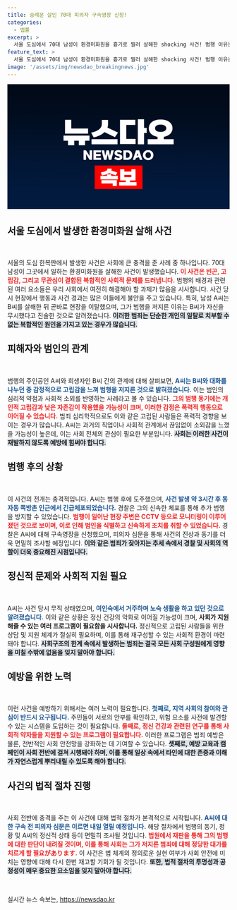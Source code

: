 ```yaml
---
title: 숭례문 살인 70대 피의자 구속영장 신청!
categories:
  - 법률
excerpt: >
  서울 도심에서 70대 남성이 환경미화원을 흉기로 찔러 살해한 shocking 사건! 범행 이유는 무시당했다는 생각에서 비롯된 충격적인 진술. 경찰의 긴급 구속영장 신청이 이어졌습니다. 이 사건의 전말을 알아보세요!
feature_text: >
  서울 도심에서 70대 남성이 환경미화원을 흉기로 찔러 살해한 shocking 사건! 범행 이유는 무시당했다는 생각에서 비롯된 충격적인 진술. 경찰의 긴급 구속영장 신청이 이어졌습니다. 이 사건의 전말을 알아보세요!
image: '/assets/img/newsdao_breakingnews.jpg'
---
```


<p><img src="/assets/img/newsdao_breakingnews.jpg" alt="bookingtag 속보" /></p>

<h2 data-ke-size="size26">서울 도심에서 발생한 환경미화원 살해 사건</h2>

<p data-ke-size="size16">&nbsp;</p>

<p data-ke-size="size16">서울의 도심 한복판에서 발생한 사건은 사회에 큰 충격을 준 사례 중 하나입니다. 70대 남성이 그곳에서 일하는 환경미화원을 살해한 사건이 발생했습니다. <b><span style="color: #ee2323;">이 사건은 빈곤, 고립감, 그리고 무관심이 결합된 복합적인 사회적 문제를 드러냅니다.</span></b> 범행의 배경과 관련된 여러 요소들은 우리 사회에서 여전히 해결해야 할 과제가 많음을 시사합니다. 사건 당시 현장에서 행동과 사건 경과는 많은 이들에게 불안을 주고 있습니다. 특히, 남성 A씨는 B씨를 살해한 뒤 곧바로 현장을 이탈했으며, 그가 범행을 저지른 이유는 B씨가 자신을 무시했다고 진술한 것으로 알려졌습니다. <b><span style="background-color: #21538527;">이러한 범죄는 단순한 개인의 일탈로 치부할 수 없는 복합적인 원인을 가지고 있는 경우가 많습니다.</span></b></p>

<h2 data-ke-size="size26">피해자와 범인의 관계</h2>

<p data-ke-size="size16">&nbsp;</p>

<p data-ke-size="size16">범행의 주인공인 A씨와 희생자인 B씨 간의 관계에 대해 살펴보면, <b><span style="color: #1a5490;">A씨는 B씨와 대화를 나누던 중 감정적으로 고립감을 느껴 범행을 저지른 것으로 밝혀졌습니다.</span></b> 이는 범인의 심리적 약점과 사회적 소외를 반영하는 사례라고 볼 수 있습니다. <b><span style="color: #ee2323;">그의 범행 동기에는 개인적 고립감과 낮은 자존감이 작용했을 가능성이 크며, 이러한 감정은 폭력적 행동으로 이어질 수 있습니다.</span></b> 범죄 심리학적으로도 이와 같은 고립된 사람들은 폭력적 경향을 보이는 경우가 많습니다. A씨는 과거의 직업이나 사회적 관계에서 끊임없이 소외감을 느꼈을 가능성이 높은데, 이는 사회 전체의 관심이 필요한 부분입니다. <b><span style="background-color: #21538527;">사회는 이러한 사건이 재발하지 않도록 예방에 힘써야 합니다.</span></b></p>

<h2 data-ke-size="size26">범행 후의 상황</h2>

<p data-ke-size="size16">&nbsp;</p>

<p data-ke-size="size16">이 사건의 전개는 충격적입니다. A씨는 범행 후에 도주했으며, <b><span style="color: #1a5490;">사건 발생 약 3시간 후 동자동 쪽방촌 인근에서 긴급체포되었습니다.</span></b> 경찰은 그의 신속한 체포를 통해 추가 범행을 방지할 수 있었습니다. <b><span style="color: #ee2323;">범행이 일어난 현장 주변은 CCTV 등으로 모니터링이 이루어졌던 것으로 보이며, 이로 인해 범인을 식별하고 신속하게 조치를 취할 수 있었습니다.</span></b> 경찰은 A씨에 대해 구속영장을 신청했으며, 피의자 심문을 통해 사건의 진상과 동기를 더욱 면밀히 조사할 예정입니다. <b><span style="background-color: #21538527;">이와 같은 범죄가 잦아지는 추세 속에서 경찰 및 사회의 역할이 더욱 중요해진 시점입니다.</span></b></p>

<h2 data-ke-size="size26">정신적 문제와 사회적 지원 필요</h2>

<p data-ke-size="size16">&nbsp;</p>

<p data-ke-size="size16">A씨는 사건 당시 무직 상태였으며, <b><span style="color: #1a5490;">여인숙에서 거주하며 노숙 생활을 하고 있던 것으로 알려졌습니다.</span></b> 이와 같은 상황은 정신 건강의 악화로 이어질 가능성이 크며, <b><span style="ee2323;">사회가 지원해줄 수 있는 여러 프로그램이 필요함을 시사합니다.</span></b> 정신적으로 고립된 사람들을 위한 상담 및 지원 체계가 절실히 필요하며, 이를 통해 재구성할 수 있는 사회적 환경이 마련돼야 합니다. <b><span style="background-color: #21538527;">사회구조의 한계 속에서 발생하는 범죄는 결국 모든 사회 구성원에게 영향을 미칠 수밖에 없음을 잊지 말아야 합니다.</span></b></p>

<h2 data-ke-size="size26">예방을 위한 노력</h2>

<p data-ke-size="size16">&nbsp;</p>

<p data-ke-size="size16">이런 사건을 예방하기 위해서는 여러 노력이 필요합니다. <b><span style="color: #1a5490;">첫째로, 지역 사회의 참여와 관심이 반드시 요구됩니다.</span></b> 주민들이 서로의 안부를 확인하고, 위험 요소를 사전에 발견할 수 있는 시스템을 도입하는 것이 필요합니다. <b><span style="color: #ee2323;">둘째로, 정신 건강과 관련된 연구를 통해 사회적 약자들을 지원할 수 있는 프로그램이 필요합니다.</span></b> 이러한 프로그램은 범죄 예방은 물론, 전반적인 사회 안전망을 강화하는 데 기여할 수 있습니다. <b><span style="background-color: #21538527;">셋째로, 예방 교육과 캠페인이 사회 전반에 걸쳐 시행돼야 하며, 이를 통해 일상 속에서 타인에 대한 존중과 이해가 자연스럽게 뿌리내릴 수 있도록 해야 합니다.</span></b></p>

<h2 data-ke-size="size26">사건의 법적 절차 진행</h2>

<p data-ke-size="size16">&nbsp;</p>

<p data-ke-size="size16">사회 전반에 충격을 주는 이 사건에 대해 법적 절차가 본격적으로 시작됩니다. <b><span style="color: #1a5490;">A씨에 대한 구속 전 피의자 심문은 이르면 내일 열릴 예정입니다.</span></b> 해당 절차에서 범행의 동기, 정황 및 A씨의 정신적 상태 등이 면밀히 조사될 것입니다. <b><span style="color: #ee2323;">법원에서 재판을 통해 그의 범행에 대한 판단이 내려질 것이며, 이를 통해 사회는 그가 저지른 범죄에 대해 정당한 대가를 치르게 할 필요があります.</span></b> 이 사건은 법 체계의 정의로운 실현 여부가 사회 안전에 미치는 영향에 대해 다시 한번 재고할 기회가 될 것입니다. <b><span style="background-color: #21538527;">또한, 법적 절차의 투명성과 공정성이 매우 중요한 요소임을 잊지 말아야 합니다.</span></b></p>

<p data-ke-size="size16">&nbsp;</p>
실시간 뉴스 속보는, <a href="https://newsdao.kr" rel="dofollow">https://newsdao.kr</a>


